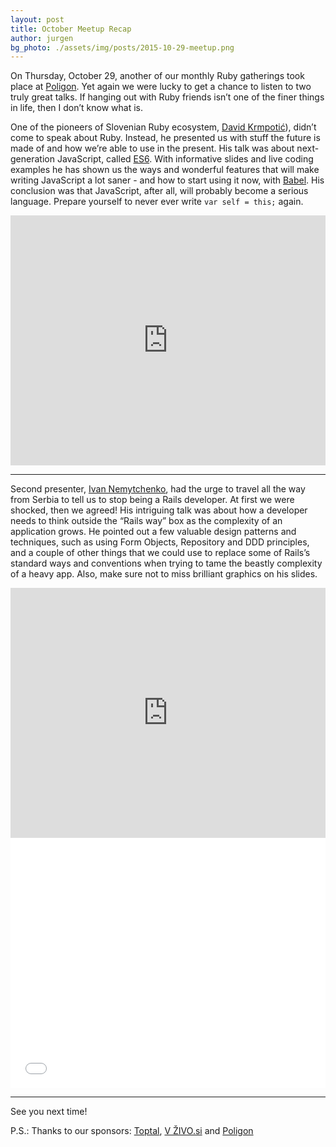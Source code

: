 ```yaml
---
layout: post
title: October Meetup Recap
author: jurgen
bg_photo: ./assets/img/posts/2015-10-29-meetup.png
---
```


On Thursday, October 29, another of our monthly Ruby gatherings took place at [Poligon](http://www.poligon.si/). Yet again we were lucky to get a chance to listen to two truly great talks. If hanging out with Ruby friends isn’t one of the finer things in life, then I don’t know what is.

One of the pioneers of Slovenian Ruby ecosystem, [David Krmpotić](https://twitter.com/bitcells)), didn’t come to speak about Ruby. Instead, he presented us with stuff the future is made of and how we’re able to use in the present. His talk was about next-generation JavaScript, called [ES6](https://github.com/lukehoban/es6features). With informative slides and live coding examples he has shown us the ways and wonderful features that will make writing JavaScript a lot saner - and how to start using it now, with [Babel](https://babeljs.io/). His conclusion was that JavaScript, after all, will probably become a serious language. Prepare yourself to never ever write `var self = this;` again.

<iframe height="400" src="https://www.youtube.com/embed/Ca4o44ykP3c" frameborder="0" style="width: 100%" allowfullscreen></iframe>

<script async class="speakerdeck-embed" data-id="aed2145236e8496c95de159ae81b7dab" data-ratio="1.33333333333333" src="//speakerdeck.com/assets/embed.js"></script>

***

Second presenter, [Ivan Nemytchenko](http://nemytchenko.ru/), had the urge to travel all the way from Serbia to tell us to stop being a Rails developer. At first we were shocked, then we agreed! His intriguing talk was about how a developer needs to think outside the “Rails way” box as the complexity of an application grows. He pointed out a few valuable design patterns and techniques, such as using Form Objects, Repository and DDD principles, and a couple of other things that we could use to replace some of Rails’s standard ways and conventions when trying to tame the beastly complexity of a heavy app. Also, make sure not to miss brilliant graphics on his slides.

<iframe height="400" src="https://www.youtube.com/embed/UkssTjWpqxI" frameborder="0" style="width: 100%" allowfullscreen></iframe>

<iframe height="400" src="//www.slideshare.net/slideshow/embed_code/key/4k5WrmRcpnfiQ5" frameborder="0" marginwidth="0" marginheight="0" scrolling="no" style="width: 100%;" allowfullscreen> </iframe>

***

See you next time!

P.S.: Thanks to our sponsors: [Toptal](http://www.toptal.com), [V ŽIVO.si](http://www.vzivo.si/) and [Poligon](http://www.poligon.si/)
